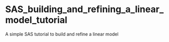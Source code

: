 # SAS_building_and_refining_a_linear_model_tutorial
A simple SAS tutorial to build and refine a linear model
